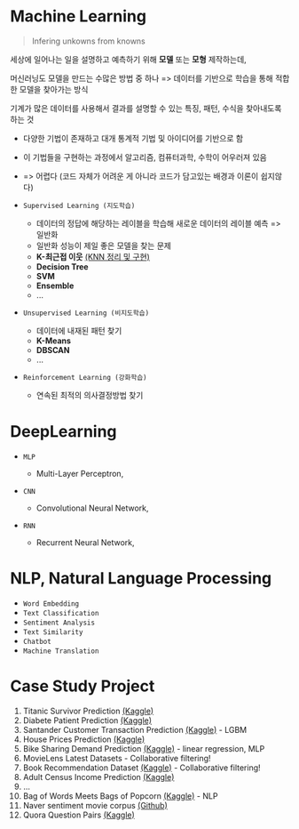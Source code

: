 # Machine Learning

> Infering unkowns from knowns

세상에 일어나는 일을 설명하고 예측하기 위해 **모델** 또는 **모형** 제작하는데,

머신러닝도 모델을 만드는 수많은 방법 중 하나
=> 데이터를 기반으로 학습을 통해 적합한 모델을 찾아가는 방식

기계가 많은 데이터를 사용해서 결과를 설명할 수 있는 특징, 패턴, 수식을 찾아내도록 하는 것

- 다양한 기법이 존재하고 대개 통계적 기법 및 아이디어를 기반으로 함
- 이 기법들을 구현하는 과정에서 알고리즘, 컴퓨터과학, 수학이 어우러져 있음
- => 어렵다 (코드 자체가 어려운 게 아니라 코드가 담고있는 배경과 이론이 쉽지않다)
- ``Supervised Learning (지도학습)``
  - 데이터의 정답에 해당하는 레이블을 학습해 새로운 데이터의 레이블 예측 => 일반화
  - 일반화 성능이 제일 좋은 모델을 찾는 문제
  - **K-최근접 이웃** [(KNN 정리 및 구현)](https://github.com/plibi/Machine-Learning/blob/master/KNN.ipynb)
  - **Decision Tree**
  - **SVM**
  - **Ensemble**
  - ...
  
- ``Unsupervised Learning (비지도학습)``
  - 데이터에 내재된 패턴 찾기
  - **K-Means**
  - **DBSCAN**
  - ...

- ``Reinforcement Learning (강화학습)``
  - 연속된 최적의 의사결정방법 찾기


# DeepLearning

- ``MLP``
  
  - Multi-Layer Perceptron, 

- ``CNN``
  
  - Convolutional Neural Network, 

- ``RNN``
  
  - Recurrent Neural Network, 

# NLP, Natural Language Processing

- ``Word Embedding``
- ``Text Classification``
- ``Sentiment Analysis``
- ``Text Similarity``
- ``Chatbot``
- ``Machine Translation``

# Case Study Project

1. Titanic Survivor Prediction [(Kaggle)](https://www.kaggle.com/c/titanic)
2. Diabete Patient Prediction [(Kaggle)](https://www.kaggle.com/uciml/pima-indians-diabetes-database)
3. Santander Customer Transaction Prediction [(Kaggle)](https://www.kaggle.com/c/santander-customer-transaction-prediction/) - LGBM
4. House Prices Prediction [(Kaggle)](https://www.kaggle.com/c/house-prices-advanced-regression-techniques/overview)
5. Bike Sharing Demand Prediction [(Kaggle)](https://www.kaggle.com/c/bike-sharing-demand/) - linear regression, MLP
6. MovieLens Latest Datasets - Collaborative filtering!
7. Book Recommendation Dataset [(Kaggle)](https://www.kaggle.com/arashnic/book-recommendation-dataset) - Collaborative filtering!
8. Adult Census Income Prediction [(Kaggle)](https://www.kaggle.com/uciml/adult-census-income)
9. ...
10. Bag of Words Meets Bags of Popcorn [(Kaggle)](https://www.kaggle.com/c/word2vec-nlp-tutorial/data) - NLP
11. Naver sentiment movie corpus [(Github)](https://github.com/e9t/nsmc)
12. Quora Question Pairs [(Kaggle)]()
